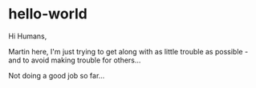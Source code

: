 # hello-world

Hi Humans,

Martin here, I'm just trying to get along with as little trouble as possible - and to avoid making trouble for others...

Not doing a good job so far...


